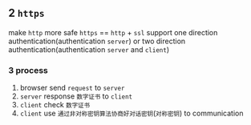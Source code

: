 ## 2 `https` 
make `http` more safe
`https` == `http` + `ssl` 
support one direction authentication(authentication `server`) or two direction authentication(authentication `server` and `client`)

### 3  process
1. browser send `request` to `server` 
2. `server` response `数字证书` to `client` 
3. `client` check `数字证书` 
4. `client` use `通过非对称密钥算法协商好对话密钥`(`对称密钥`) to communication
